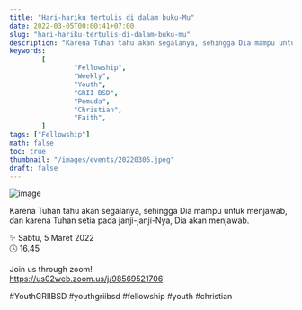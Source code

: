 ```yaml
---
title: "Hari-hariku tertulis di dalam buku-Mu"
date: 2022-03-05T00:00:41+07:00
slug: "hari-hariku-tertulis-di-dalam-buku-mu"
description: "Karena Tuhan tahu akan segalanya, sehingga Dia mampu untuk menjawab, dan karena Tuhan setia pada janji-janji-Nya, Dia akan menjawab."
keywords:
        [
                "Fellowship",
                "Weekly",
                "Youth",
                "GRII BSD",
                "Pemuda",
                "Christian",
                "Faith",
        ]
tags: ["Fellowship"]
math: false
toc: true
thumbnail: "/images/events/20220305.jpeg"
draft: false
---
```


![image](/images/events/20220305.jpeg)

Karena Tuhan tahu akan segalanya, sehingga Dia mampu untuk menjawab, dan karena Tuhan setia pada janji-janji-Nya, Dia akan menjawab.

✨ Sabtu, 5 Maret 2022\
🕓 16.45

Join us through zoom!\
https://us02web.zoom.us/j/98569521706

#YouthGRIIBSD #youthgriibsd #fellowship #youth #christian
